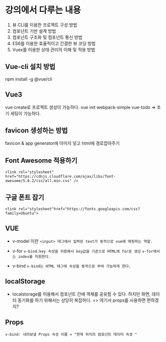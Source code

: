 # 강의에서 다루는 내용

1. 뷰 CLI를 이용한 프로젝트 구성 방법
2. 컴포넌트 기반 설계 방법
3. 컴포넌트 구조화 및 컴포넌트 통신 방법
4. ES6를 이용한 효율적이고 간결한 뷰 코딩 방법
5. Vuex를 이용한 상태 관리의 이해 및 적용 방법

## Vue-cli 설치 방법
npm install -g @vue/cli

## Vue3
vue create로 프로젝트 생성이 가능하다.
vue init webpack-simple vue-todo
=> 초기 세팅이 가능하다.

## favicon 생성하는 방법
favicon & app generator에 이미지 넣고 html에 경로잡아주기

## Font Awesome 적용하기
`<link rel="stylesheet" href="https://cdnjs.cloudflare.com/ajax/libs/font-awesome/5.8.2/css/all.min.css" />`

## 구글 폰트 잡기
`<link rel="stylesheet"href="https://fonts.googleapis.com/css?family=Ubuntu">`

## VUE
- v-model 이란
`<input> 태그에서 입력된 text가 동적으로 vue에 매핑하는 역할.`

- v-for
`v-bind:key 속성을 이용해서 key값을 기준으로 HTML에 for문 생성`
`v-for에서는 index를 지원한다. `

- v-bind
`v-bind는 HTML 태그에 속성을 동적으로 부여 가능하게 한다.`
## localStorage
- localstorage를 이용해서 컴포넌트 간에 객체를 공유할 수 있다.
하지만 화면, 데이터 동기화를 하기 위해서는 상당히 복잡하다.
=> 여기서 props를 사용하면 편하겠지?

## Props
`v-bind: 내려보낼 Props 속성 이름 = "현재 위치의 컴포넌트 데이터 속성 "`